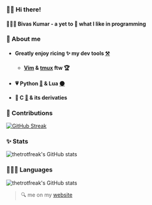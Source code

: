 <!---
thetrotfreak/thetrotfreak is a ✨ special ✨ repository because its `README.md` (this file) appears on your GitHub profile.
You can click the Preview link to take a look at your changes.
--->

### 👋🏼 Hi there!
#### 💁🏼‍♂️ Bivas Kumar - a yet to 🔎 what I like in programming 
### 🚀 About me
- #### Greatly enjoy ricing ✨ my dev tools [⚒️](https://github.com/thetrotfreak/.files)
  - #### [Vim](https://www.vim.org/) & [tmux](https://github.com/tmux/tmux/wiki) ftw 🏆
- #### 💗 **Python** [🐍](https://www.python.org/) & **Lua** [🌑](https://www.lua.org/)
- #### 💖 **C** [🐧](https://man7.org/index.html) & its derivaties

### 🌱 Contributions

[![GitHub Streak](https://github-readme-streak-stats.herokuapp.com?user=thetrotfreak&&show_icons=true&theme=dark)](https://git.io/streak-stats)


### ✨ Stats

![thetrotfreak's GitHub stats](https://github-readme-stats.vercel.app/api?username=thetrotfreak&show_icons=true&theme=gruvbox)


### 🧑🏼‍💻 Languages
![thetrotfreak's GitHub stats](https://github-readme-stats.vercel.app/api/top-langs/?username=thetrotfreak&layout=compact&theme=gruvbox&hide_border=true&hide_progress=true)

> 🔍 me on my [website ](https://thetrotfreak.github.io/)
